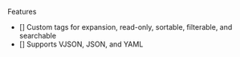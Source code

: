Features
- [] Custom tags for expansion, read-only, sortable, filterable, and searchable
- [] Supports VJSON, JSON, and YAML